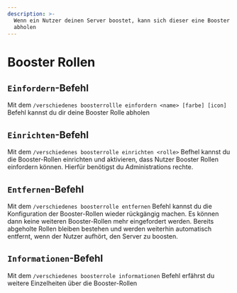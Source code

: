 ```yaml
---
description: >-
  Wenn ein Nutzer deinen Server boostet, kann sich dieser eine Booster Rolle
  abholen
---
```


# Booster Rollen

## `Einfordern`-Befehl

Mit dem `/verschiedenes boosterrollle einfordern <name> [farbe] [icon]` Befehl kannst du dir deine Booster Rolle abholen

## `Einrichten`-Befehl

Mit dem `/verschiedenes boosterrolle einrichten <rolle>` Befhel kannst du die Booster-Rollen einrichten und aktivieren, dass Nutzer Booster Rollen einfordern können. Hierfür benötigst du Administrations rechte.

## `Entfernen`-Befehl

Mit dem `/verschiedenes boosterrolle entfernen` Befehl kannst du die Konfiguration der Booster-Rollen wieder rückgängig machen. Es können dann keine weiteren Booster-Rollen mehr eingefordert werden. Bereits abgeholte Rollen bleiben bestehen und werden weiterhin automatisch entfernt, wenn der Nutzer aufhört, den Server zu boosten.

## `Informationen`-Befehl

Mit dem `/verschiedenes boosterrole informationen` Befehl erfährst du weitere Einzelheiten über die Booster-Rollen
